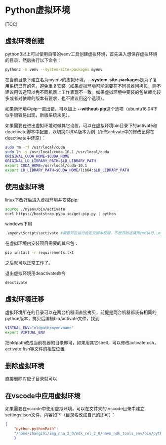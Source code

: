 # Python虚拟环境

[TOC]


## 虚拟环境创建

python3以上可以使用自带的venv工具创建虚拟环境，首先进入想保存虚拟环境的目录，然后执行以下命令：

```sh
python3 -m venv --system-site-packages myenv
```

在当前目录下建立名为myenv的虚拟环境，**--system-site-packages**是为了复用系统已有的包，避免重复安装（如果虚拟环境可能需要在不同机器间拷贝，则不建议用该选项以免不同机器上工作表现不一致。如果虚拟环境中要装的包依赖比较多或者对依赖的版本有要求，也不建议用这个选项）。

如果新环境中pip一直出错，可以加上 **--without-pip**这个选项（ubuntu16.04下似乎很容易出现，新版系统未见）。

如果需要在进出虚拟环境时做其它设置，可以在虚拟环境bin目录下的activate和deactivate脚本中配置，以切换CUDA版本为例（所有activate中的修改记得在deactivate中还原）：

```sh
sudo rm -rf /usr/local/cuda
sudo ln -s /usr/local/cuda-10.1 /usr/local/cuda
ORIGINAL_CUDA_HOME=$CUDA_HOME
ORIGINAL_LD_LIBRARY_PATH=$LD_LIBRARY_PATH
export CUDA_HOME=/usr/local/cuda-10.1
export LD_LIBRARY_PATH=$CUDA_HOME/lib64:$LD_LIBRARY_PATH
```

## 使用虚拟环境

linux下改好后进入虚拟环境并安装pip:

```sh
source ./myenv/bin/activate
curl https://bootstrap.pypa.io/get-pip.py | python
```

windows下用
```powershell
.\myenv\Scripts\activate #需要开启运行自定义脚本权限，不想开的话请用cmd执行.\myenv\Scripts\activate.bat
```

在虚拟环境内安装项目需要的其它包：

```sh
pip install -r requirements.txt
```

之后就可以正常工作了。

退出虚拟环境用deactivate命令

```sh
deactivate
```

## 虚拟环境迁移

虚拟环境所在的目录可以在两台机器间直接拷贝，前提是两台机器都装有相同的python版本，拷贝后编辑bin/activate文件，找到

```sh
VIRTUAL_ENV="oldpath/myenvname"
export VIRTUAL_ENV
```

把oldpath改成当前机器的目录即可，如果用其它shell，可以修改activate.csh，activate.fish等文件的相应位置

## 删除虚拟环境

直接删除对应子目录就可以

## 在vscode中应用虚拟环境

如果需要在vscode中使用虚拟环境，可以在文件夹的.vscode目录中建立settings.json文件，内容如下（目录名改成自己的即可）：

```json
{
    "python.pythonPath":
    "/home/zhangzhi/img_nna_2_0/ndk_rel_2_0/nnvm_ndk_tools_env/bin/python"
    }
```

